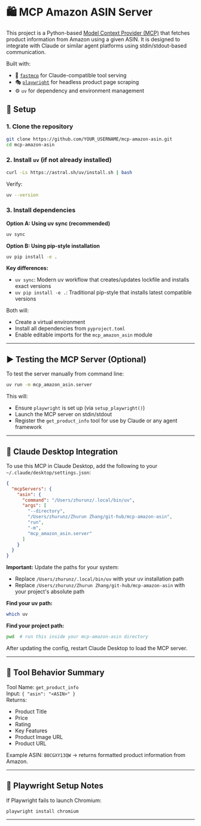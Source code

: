 # 🛍️ MCP Amazon ASIN Server

This project is a Python-based [Model Context Provider (MCP)](https://docs.anthropic.com/claude/docs/tools-intro) that fetches product information from Amazon using a given ASIN. It is designed to integrate with Claude or similar agent platforms using stdin/stdout-based communication.

Built with:

- 🧠 [`fastmcp`](https://github.com/aria-oss/fastmcp) for Claude-compatible tool serving
- 🎭 [`playwright`](https://playwright.dev/python/) for headless product page scraping
- ⚙️ `uv` for dependency and environment management


## 🚀 Setup

### 1. Clone the repository

```bash
git clone https://github.com/YOUR_USERNAME/mcp-amazon-asin.git
cd mcp-amazon-asin
```

### 2. Install `uv` (if not already installed)

```bash
curl -Ls https://astral.sh/uv/install.sh | bash
```

Verify:
```bash
uv --version
```

### 3. Install dependencies

**Option A: Using uv sync (recommended)**
```bash
uv sync
```

**Option B: Using pip-style installation**
```bash
uv pip install -e .
```

**Key differences:**
- `uv sync`: Modern uv workflow that creates/updates lockfile and installs exact versions
- `uv pip install -e .`: Traditional pip-style that installs latest compatible versions

Both will:
- Create a virtual environment
- Install all dependencies from `pyproject.toml`
- Enable editable imports for the `mcp_amazon_asin` module

---

## ▶️ Testing the MCP Server (Optional)

To test the server manually from command line:

```bash
uv run -m mcp_amazon_asin.server
```

This will:
- Ensure `playwright` is set up (via `setup_playwright()`)
- Launch the MCP server on stdin/stdout
- Register the `get_product_info` tool for use by Claude or any agent framework

---

## 🧠 Claude Desktop Integration

To use this MCP in Claude Desktop, add the following to your `~/.claude/desktop/settings.json`:

```json
{
  "mcpServers": {
    "asin": {
      "command": "/Users/zhurunz/.local/bin/uv",
      "args": [
        "--directory",
        "/Users/zhurunz/Zhurun Zhang/git-hub/mcp-amazon-asin",
        "run",
        "-m",
        "mcp_amazon_asin.server"
      ]
    }
  }
}
```

**Important:** Update the paths for your system:
- Replace `/Users/zhurunz/.local/bin/uv` with your uv installation path
- Replace `/Users/zhurunz/Zhurun Zhang/git-hub/mcp-amazon-asin` with your project's absolute path

**Find your uv path:**
```bash
which uv
```

**Find your project path:**
```bash
pwd  # run this inside your mcp-amazon-asin directory
```

After updating the config, restart Claude Desktop to load the MCP server.

---

## 🧰 Tool Behavior Summary

Tool Name: `get_product_info`  
Input: `{ "asin": "<ASIN>" }`  
Returns:
- Product Title
- Price
- Rating
- Key Features
- Product Image URL
- Product URL

Example ASIN: `B0CGXY13QW` → returns formatted product information from Amazon.

---

## 🧪 Playwright Setup Notes

If Playwright fails to launch Chromium:
```bash
playwright install chromium
```

---